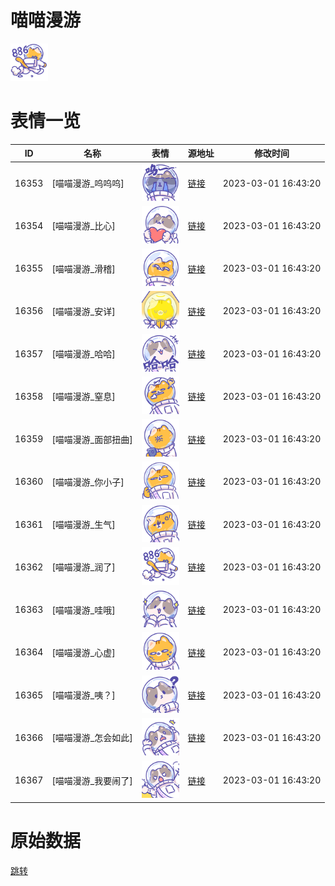 # 喵喵漫游

<img src="./cover.png" height="60" alt="cover" />

# 表情一览

|ID|名称|表情|源地址|修改时间|
|----|----|----|----|----|
|16353|[喵喵漫游_呜呜呜]|<img src="./pic/016353_%5B喵喵漫游_呜呜呜%5D.png" height="60" alt="呜呜呜"/>|[链接](https://i0.hdslb.com/bfs/garb/7caa63485e14f0d6d39efce826dc445fc199040c.png)|2023-03-01 16:43:20|
|16354|[喵喵漫游_比心]|<img src="./pic/016354_%5B喵喵漫游_比心%5D.png" height="60" alt="比心"/>|[链接](https://i0.hdslb.com/bfs/garb/e6df4d433e73e4612caeba1e6539df277950aa25.png)|2023-03-01 16:43:20|
|16355|[喵喵漫游_滑稽]|<img src="./pic/016355_%5B喵喵漫游_滑稽%5D.png" height="60" alt="滑稽"/>|[链接](https://i0.hdslb.com/bfs/garb/4acc8b1994ce3d89fa61fb7ba1c2253633735705.png)|2023-03-01 16:43:20|
|16356|[喵喵漫游_安详]|<img src="./pic/016356_%5B喵喵漫游_安详%5D.png" height="60" alt="安详"/>|[链接](https://i0.hdslb.com/bfs/garb/39dd76ed3fea64f2a2bf6b80b3ca6fc556eb0efa.png)|2023-03-01 16:43:20|
|16357|[喵喵漫游_哈哈]|<img src="./pic/016357_%5B喵喵漫游_哈哈%5D.png" height="60" alt="哈哈"/>|[链接](https://i0.hdslb.com/bfs/garb/1e047b14f9c684285bb7c8b45d4950426b1aef4b.png)|2023-03-01 16:43:20|
|16358|[喵喵漫游_窒息]|<img src="./pic/016358_%5B喵喵漫游_窒息%5D.png" height="60" alt="窒息"/>|[链接](https://i0.hdslb.com/bfs/garb/97461396179334cde2a2d0e95798e02cf5d7c56e.png)|2023-03-01 16:43:20|
|16359|[喵喵漫游_面部扭曲]|<img src="./pic/016359_%5B喵喵漫游_面部扭曲%5D.png" height="60" alt="面部扭曲"/>|[链接](https://i0.hdslb.com/bfs/garb/0990bf6464dbe098e22c1bf639f346440a482bb2.png)|2023-03-01 16:43:20|
|16360|[喵喵漫游_你小子]|<img src="./pic/016360_%5B喵喵漫游_你小子%5D.png" height="60" alt="你小子"/>|[链接](https://i0.hdslb.com/bfs/garb/933d1eb35618656bec702a2d359314184d4583a2.png)|2023-03-01 16:43:20|
|16361|[喵喵漫游_生气]|<img src="./pic/016361_%5B喵喵漫游_生气%5D.png" height="60" alt="生气"/>|[链接](https://i0.hdslb.com/bfs/garb/08d7fa5bca8e1e8865fa52c28a9fb49ae90ef0ac.png)|2023-03-01 16:43:20|
|16362|[喵喵漫游_润了]|<img src="./pic/016362_%5B喵喵漫游_润了%5D.png" height="60" alt="润了"/>|[链接](https://i0.hdslb.com/bfs/garb/ce2d45593acc97ed7899ee51a6c4a64edc80ee4c.png)|2023-03-01 16:43:20|
|16363|[喵喵漫游_哇哦]|<img src="./pic/016363_%5B喵喵漫游_哇哦%5D.png" height="60" alt="哇哦"/>|[链接](https://i0.hdslb.com/bfs/garb/a9f9cdb3074961540e56b67a51eb67b419e02d38.png)|2023-03-01 16:43:20|
|16364|[喵喵漫游_心虚]|<img src="./pic/016364_%5B喵喵漫游_心虚%5D.png" height="60" alt="心虚"/>|[链接](https://i0.hdslb.com/bfs/garb/d9170f495cf99ace92596067d85b8d79acfdd844.png)|2023-03-01 16:43:20|
|16365|[喵喵漫游_咦？]|<img src="./pic/016365_%5B喵喵漫游_咦？%5D.png" height="60" alt="咦？"/>|[链接](https://i0.hdslb.com/bfs/garb/ea7e516a2ea97ce9fd2b0f61f6e19fdff523f56e.png)|2023-03-01 16:43:20|
|16366|[喵喵漫游_怎会如此]|<img src="./pic/016366_%5B喵喵漫游_怎会如此%5D.png" height="60" alt="怎会如此"/>|[链接](https://i0.hdslb.com/bfs/garb/77ca03693ade180a43a4c933bfa560832ba81e3c.png)|2023-03-01 16:43:20|
|16367|[喵喵漫游_我要闹了]|<img src="./pic/016367_%5B喵喵漫游_我要闹了%5D.png" height="60" alt="我要闹了"/>|[链接](https://i0.hdslb.com/bfs/garb/5a2d3cbb12eb68ad7242564eccd41f46b164228e.png)|2023-03-01 16:43:20|

# 原始数据

[跳转](./raw.json)

